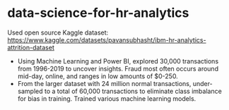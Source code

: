 # data-science-for-hr-analytics
Used open source Kaggle dataset: https://www.kaggle.com/datasets/pavansubhasht/ibm-hr-analytics-attrition-dataset

- Using Machine Learning and Power BI, explored 30,000 transactions from 1996-2019 to uncover
insights. Fraud most often occurs around mid-day, online, and ranges in low amounts of $0-250.
- From the larger dataset with 24 million normal transactions, under-sampled to a total of 60,000
transactions to eliminate class imbalance for bias in training. Trained various machine learning
models. 
